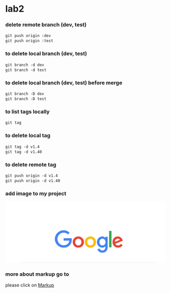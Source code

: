 # lab2
### delete remote branch (dev, test)
```
git push origin :dev
git push origin :test
```
### to delete local branch (dev, test)
```
git branch -d dev
git branch -d test
```
### to delete local branch (dev, test) before merge
```
git branch -D dev
git branch -D test
```
### to list tags locally 
```
git tag
```
### to delete local tag
```
git tag -d v1.4
git tag -d v1.40
```
### to delete remote tag
```
git push origin -d v1.4
git push origin -d v1.40
```
### add image to my project
![](https://github.com/Eng-Muhammed-Samy/lab2/blob/main/images/Screenshot%202021-12-29%20134705.png)

### more about markup go to 
please click on [Markup](https://github.com/Eng-Muhammed-Samy/lab2)